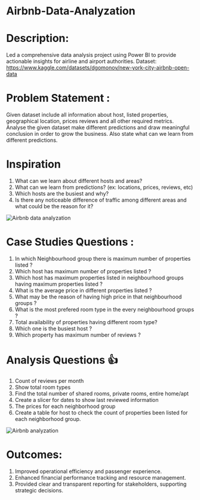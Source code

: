 # Airbnb-Data-Analyzation
# Description: 
Led a comprehensive data analysis project using Power BI to provide actionable insights for airline and airport authorities.
Dataset: https://www.kaggle.com/datasets/dgomonov/new-york-city-airbnb-open-data

# Problem Statement :
Given dataset include all information about host, listed properties, geographical location, prices reviews and all other required metrics. Analyse the given dataset make different predictions and draw meaningful conclusion in order to grow the business. Also state what can we learn from different predictions.  
# Inspiration
1)	What can we learn about different hosts and areas?
2)	What can we learn from predictions? (ex: locations, prices, reviews, etc)
3)	Which hosts are the busiest and why?
4) Is there any noticeable difference of traffic among different areas and what could be the 	reason for it?

![Airbnb data analyzation](https://github.com/DrakshaAnjum2000/Airbnb-Data-Analyzation/assets/108967981/ca65a697-f7e9-4006-995c-6b8b0af7d33f)

# Case Studies Questions :
1)	In which Neighbourhood group there is maximum number of properties listed ?
2)	Which host has maximum number of properties listed ?
3)	Which host has maximum properties listed in neighbourhood groups having maximum properties listed ?
4)	What is the average price in different properties listed ?
5)	What may be the reason of having high price in that neighbourhood groups ?
6)	What is the most prefered room type in the every neighbourhood groups ?
7)	Total availability of properties having different room type?
8)	Which one is the busiest host ?
9)	Which property has maximum number of reviews ?

# Analysis Questions 👍
1) Count of reviews per month
2) Show total room types
3) Find the total number of shared rooms, private rooms, entire home/apt
4) Create a slicer for dates to show last reviewed information
5) The prices for each neighborhood group
6) Create a table for host to check the count of properties been listed for each neighborhood group.

![Airbnb analyzation](https://github.com/DrakshaAnjum2000/Airbnb-Data-Analyzation/assets/108967981/5b2e7655-5352-4c97-8965-448270f25930)

# Outcomes:
1) Improved operational efficiency and passenger experience.
2) Enhanced financial performance tracking and resource management.
3) Provided clear and transparent reporting for stakeholders, supporting strategic decisions.
